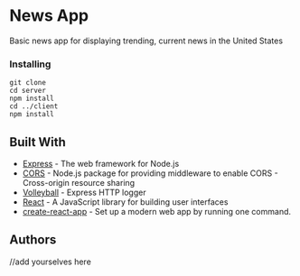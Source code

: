 # News App

Basic news app for displaying trending, current news in the United States

### Installing

```
git clone
cd server
npm install
cd ../client
npm install
```

## Built With

- [Express](https://expressjs.com/en/starter/installing.html) - The web framework for Node.js
- [CORS](https://www.npmjs.com/package/cors) - Node.js package for providing middleware to enable CORS - Cross-origin resource sharing
- [Volleyball](https://www.npmjs.com/package/volleyball) - Express HTTP logger
- [React](https://reactjs.org/) - A JavaScript library for building user interfaces
- [create-react-app](https://github.com/facebook/create-react-app) - Set up a modern web app by running one command.

## Authors

//add yourselves here
